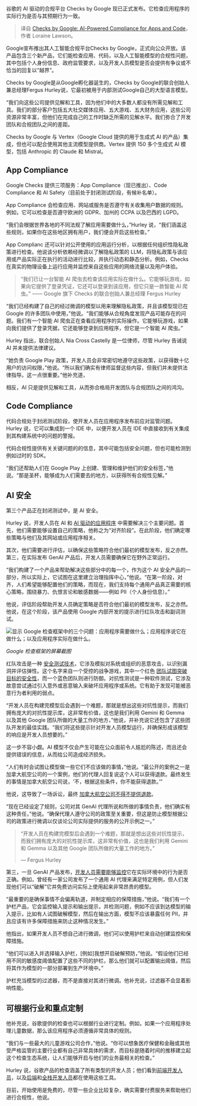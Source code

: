 
<!--
title: 谷歌检查：面向应用和代码的AI驱动的合规性
cover: https://cdn.thenewstack.io/media/2024/10/a672fe71-checksbygoogle.jpg
-->

谷歌的 AI 驱动的合规平台 Checks by Google 现已正式发布。它检查应用程序的实际行为是否与其预期行为一致。

> 译自 [Checks by Google: AI-Powered Compliance for Apps and Code](https://thenewstack.io/checks-by-google-ai-powered-compliance-for-apps-and-code/)，作者 Loraine Lawson。

Google宣布推出其人工智能合规平台Checks by Google，正式向公众开放。该产品包含三个新产品，它们能检查应用、代码，以及人工智能模型的合规性问题，其中包括个人身份信息、政府监管要求，以及开发人员模型是否会提供有争议或不恰当的回复以“越界”。

Checks by Google是从Google孵化器诞生的，Checks by Google的联合创始人兼总经理Fergus Hurley说，它最初被用于内部测试Google自己的大型语言模型。

“我们向这些公司提供见解和工具，因为他们中的大多数人都没有所需见解和工具。我们的部分客户包括五大社交媒体应用、五大游戏、五大财务应用，这些公司资源非常丰富，但他们在完成自己的工作时缺乏所需的见解水平。我们弥合了开发团队和合规团队之间的差距。

Checks by Google 与 Vertex（Google Cloud 提供的用于生成式 AI 的产品）集成，但也可以配合使用其他主流模型提供商。Vertex 提供 150 多个生成式 AI 模型，包括 Anthropic 的 Claude 和 Mistral。

## App Compliance

Google Checks 提供三项服务：App Compliance（现已推出）、Code Compliance 和 AI Safety（目前处于封闭测试阶段，有候补名单）。

App Compliance 会检查应用、网站或服务是否遵守有关收集用户数据的规则。例如，它可以检查是否遵守欧洲的 GDPR、加州的 CCPA 以及巴西的 LGPD。

“我们会根据世界各地的不同法规了解应用需要做什么，”Hurley 说，“我们涵盖这些规则，如果你在这些地区拥有用户，我们便会开启这些检查。”

App Complianc 还可以针对公开使用的应用运行分析，以根据任何组织性隐私政策进行检查。他说该分析依赖经微调以了解隐私政策的 LLM，将隐私政策与该应用或产品实际正在执行的活动进行比较，并执行动态和静态分析。例如，Checks 在真实的物理设备上运行应用并监控来自这些应用的网络流量以及用户体验。

> “我们已让一台智能 AI 爬虫去检查该应用实际在做什么。它能够玩游戏，如果向它提供了登录凭证，它还可以登录到该应用，但它只是一款智能 AI 爬虫。”
> —— Google 旗下 Checks 的联合创始人兼总经理 Fergus Hurley

“我们已经构建了自己的经过微调的模型以用来理解隐私政策，并且该模型现已在 Google 的许多团队中使用，”他说。“我们能够从合规角度发现产品可能存在的问题。我们有一个智能 AI 爬虫正在查看应用程序的实际操作。它能够玩游戏，如果向我们提供了登录凭据，它还能够登录到应用程序，但它是一个智能 AI 爬虫。”

Hurley 指出，联合创始人 Nia Cross Castelly 是一位律师，尽管 Hurley 告诫说 AI 并未提供法律建议。

“她负责 Google Play 政策，开发人员会非常密切地遵守这些政策，以获得数十亿用户的访问权限，”他说。“所以我们确实有律师监督这些内容，但我们并未提供法律指导。这一点很重要。”他补充道，

相反，AI 只是提供见解和工具，从而弥合格局开发团队与合规团队之间的鸿沟。

## Code Compliance

代码合规处于封闭测试阶段，使开发人员在应用程序发布前应对监管问题。Hurley 说，它可以集成到一个 IDE 中，以便开发人员在 IDE 中直接收到有关集成到其构建系统中的问题的警报。

代码合规性提供有关关键问题的的信息，其中可能包括安全问题，但也可能检测到例如过时的 SDK。

“我们还帮助人们在 Google Play 上创建、管理和维护他们的安全标签，”他说。“那是圣杯，能够成为人们需要去的地方，以获得所有合规性见解。”

## AI 安全

第三个产品正在封闭测试中，是 AI 安全。

Hurley 说，开发人员在 AI 和 [AI 驱动的应用程序](https://thenewstack.io/5-best-practices-for-building-reliable-genai-apps/) 中需要解决三个主要问题。首先，他们需要能够设置自己的策略，他称之为“对齐阶段”。在此阶段，他们确定哪些策略与他们及其网站或应用程序相关。

其次，他们需要进行评估，以确保这些策略符合他们最初的模型发布，反之亦然。第三，在实际发布 GenAI 产品后，开发人员需要确保它在野外正常运行。

“我们构建了一个产品来帮助解决这些部分中的每一个，作为这个 AI 安全产品的一部分，所以实际上，它试图在这里建立治理指挥中心，”他说。“在第一阶段，对齐，人们希望能够配置他们的策略，而现在，我们支持每个通用产品真正需要的核心策略，围绕暴力、仇恨言论和敏感数据——例如 PII（个人身份信息）。”

他说，评估阶段帮助开发人员确定策略是否符合他们最初的模型发布，反之亦然。他说，在这个阶段，该产品使用 Google 内部开发的提示进行红队攻击和副词测试。

![显示 Google 检查框架中的三个问题：应用程序需要做什么；应用程序说它在做什么；以及应用程序实际在做什么。](https://cdn.thenewstack.io/media/2024/10/c1fd99cc-checksbygoogleframework.jpg)

*Google 检查框架的屏幕截图*

红队攻击是一种 [安全测试技术](https://thenewstack.io/security-testing-must-be-part-of-software-development-life-cycle/)，它涉及模拟对系统或组织的恶意攻击，以识别漏洞并评估弹性。这个名字来自一个受控的战争游戏，其中一个红色 [团队试图突破目标的安全性](https://thenewstack.io/what-can-incident-teams-learn-from-crisis-management/)，而一个蓝色团队则进行防御。对抗性测试是一种软件测试，它涉及故意尝试通过引入意外或恶意输入来破坏应用程序或系统。它有助于发现可能被恶意行为者利用的弱点。

“开发人员在构建完模型后会遇到一个难题，那就是想出这些对抗性提示，而我们拥有庞大的对抗性提示库，这非常有价值，这也是我们利用 Gemini 和 Gemma 以及其他 Google 团队所做的大量工作的地方，”他说，并补充说它还包含了这些团队开发的最佳实践。“我们将这些提示针对开发人员模型运行，并确保形成该模型的响应是开发人员想要的。”

这一步不容小觑。AI 模型不仅会产生可能在公众面前令人尴尬的陈述，而且还会提供错误的信息，从而给公司造成经济损失。

“人们有时会试图让模型做一些它们不应该做的事情，”他说。“最公开的案例之一是加拿大航空公司的一个案例，他们的代理人回复说这个人可以获得退款。最终发生的事情是加拿大航空公司说，‘不，根据这些条件，你不能获得退款。’”

他说，这导致了一场诉讼，最终 [加拿大航空公司不得不提供退款](https://www.cbsnews.com/news/aircanada-chatbot-discount-customer/)。

“现在已经设定了规则，公司对其 GenAI 代理所说和所做的事情负责，他们确实有这种责任，”他说。“确保代理人遵守公司的政策至关重要，但这是防止模型根据公司的政策进行微调以仅谈论公司实际提供的服务的公开示例之一。”

> “开发人员在构建完模型后会遇到一个难题，那就是想出这些对抗性提示，而我们拥有庞大的对抗性提示库，这非常有价值，这也是我们利用 Gemini 和 Gemma 以及其他 Google 团队所做的大量工作的地方。”
>
> — Fergus Hurley


第三，一旦 GenAI 产品发布，[开发人员需要能够监控](https://thenewstack.io/monitoring-developer-metrics-team-approach-is-best/)它在实际环境中的行为是否正确。例如，曾经有一家公司发布了一个通用 AI 代理来满足特定用例，但人们发现他们可以“破解”它并免费访问实际上使用起来非常昂贵的模型。

“最重要的是确保事情不会偏离轨道，并制定相应的保障措施，”他说。“我们有一个护栏产品，它会监控输入提示和输出提示，并检测问题，例如不应该到达模型的输入提示，比如有人试图破解模型，然后在输出方面，模型不应该暴露任何 PII，并且应该有许多保障措施来防止这种情况发生。”

他指出，如果开发人员不想自己进行微调，他们可以使用护栏来自动创建监控和保障措施。

“他们可以进入并选择输入护栏，[例如]我想开启破解预防，”他说。“假设他们已经用不同的敏感度阈值配置了这些不同的护栏，那么他们就可以配置输出阈值，然后将其作为模型的一部分部署到生产环境中。”

护栏充当模型的过滤器，而不是直接对其进行微调。他补充说，过滤器不会显着影响性能。

## 可根据行业和重点定制

他补充说，谷歌提供的检查也可以根据行业进行定制。例如，如果一个应用程序处理儿童数据，那么该应用程序必须遵循非常具体的规则。

“我们与一些最大的儿童游戏公司合作，”他说。“你可以想象医疗保健和金融或其他受严格监管的主要行业都有自己非常具体的需求，而目标是随着时间的推移建立起这个检查生态系统，让人们能够开启与他们的业务最相关的检查。”

Hurley 说，谷歌产品的检查涵盖了所有类型的开发人员；他们看到[前端开发人员](https://roadmap.sh/frontend)，以及[后端](https://roadmap.sh/backend)和[全栈开发人员](https://roadmap.sh/full-stack)都在使用这些工具。

目前，开始使用是免费的，尽管一些企业比较复杂，确实需要付费服务来帮助他们进行合规性，他说。
